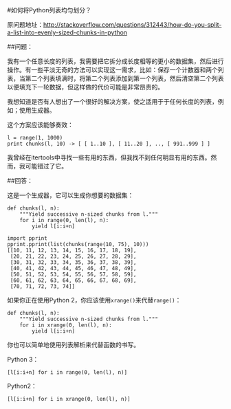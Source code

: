 #如何将Python列表均匀划分？

原问题地址：http://stackoverflow.com/questions/312443/how-do-you-split-a-list-into-evenly-sized-chunks-in-python

##问题：

我有一个任意长度的列表，我需要把它拆分成长度相等的更小的数据集，然后进行操作。有一些平淡无奇的方法可以实现这一需求，比如：保存一个计数器和两个列表，当第二个列表填满时，将第二个列表添加到第一个列表，然后清空第二个列表以便填充下一轮数据，但这样做的代价可能是非常昂贵的。

我想知道是否有人想出了一个很好的解决方案，使之适用于于任何长度的列表，例如；使用生成器。

这个方案应该能够奏效：

    l = range(1, 1000)
    print chunks(l, 10) -> [ [ 1..10 ], [ 11..20 ], .., [ 991..999 ] ]

我曾经在itertools中寻找一些有用的东西，但我找不到任何明显有用的东西。然而，我可能错过了它。

##回答：

这是一个生成器，它可以生成你想要的数据集：

    def chunks(l, n):
        """Yield successive n-sized chunks from l."""
        for i in range(0, len(l), n):
            yield l[i:i+n]

    import pprint
    pprint.pprint(list(chunks(range(10, 75), 10)))
    [[10, 11, 12, 13, 14, 15, 16, 17, 18, 19],
     [20, 21, 22, 23, 24, 25, 26, 27, 28, 29],
     [30, 31, 32, 33, 34, 35, 36, 37, 38, 39],
     [40, 41, 42, 43, 44, 45, 46, 47, 48, 49],
     [50, 51, 52, 53, 54, 55, 56, 57, 58, 59],
     [60, 61, 62, 63, 64, 65, 66, 67, 68, 69],
     [70, 71, 72, 73, 74]]

如果你正在使用Python 2，你应该使用`xrange()`来代替`range()`：

    def chunks(l, n):
        """Yield successive n-sized chunks from l."""
        for i in xrange(0, len(l), n):
            yield l[i:i+n]

你也可以简单地使用列表解析来代替函数的书写。

Python 3：

    [l[i:i+n] for i in range(0, len(l), n)]

Python2：

    [l[i:i+n] for i in xrange(0, len(l), n)]
